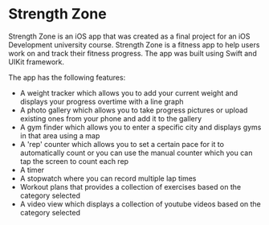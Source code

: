 # Strength Zone

Strength Zone is an iOS app that was created as a final project for an iOS Development university course. Strength Zone is a fitness app to help users work on and track their fitness progress. The app was built using Swift and UIKit framework. 

The app has the following features:
- A weight tracker which allows you to add your current weight and displays your progress overtime with a line graph 
- A photo gallery which allows you to take progress pictures or upload existing ones from your phone and add it to the gallery
- A gym finder which allows you to enter a specific city and displays gyms in that area using a map
- A 'rep' counter which allows you to set a certain pace for it to automatically count or you can use the manual counter which you can tap the screen to count each rep
- A timer
- A stopwatch where you can record multiple lap times
- Workout plans that provides a collection of exercises based on the category selected
- A video view which displays a collection of youtube videos based on the category selected
